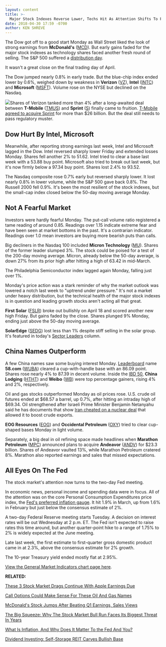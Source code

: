 ```yaml
---
layout: content
title: >-
  Major Stock Indexes Reverse Lower, Techs Hit As Attention Shifts To Fed
date: 2018-04-30 17:59 -0700
author: KEN SHREVE
---
```






The Dow got off to a good start Monday as Wall Street liked the look of strong earnings from **McDonald's** ([MCD](https://research.investors.com/quote.aspx?symbol=MCD)). But early gains faded for the major stock indexes as technology shares faced another fresh round of selling. The S&P 500 suffered a [distribution day](http://www.investors.com/ibd-university/market-timing/market-tops/).


It wasn't a great close on the final trading day of April.


The Dow jumped nearly 0.8% in early trade. But the blue-chip index ended lower by 0.6%, weighed down by weakness in **Verizon** ([VZ](https://research.investors.com/quote.aspx?symbol=VZ)), **Intel** ([INTC](https://research.investors.com/quote.aspx?symbol=INTC)) and **Microsoft** ([MSFT](https://research.investors.com/quote.aspx?symbol=MSFT)). Volume rose on the NYSE but declined on the Nasdaq.


![](https://www.investors.com/wp-content/uploads/2018/04/MP043018-2-3-226x300.jpg)Shares of Verizon tanked more than 4% after a long-awaited deal between **T-Mobile** ([TMUS](https://research.investors.com/quote.aspx?symbol=TMUS)) and **Sprint** ([S](https://research.investors.com/quote.aspx?symbol=S)) finally came to fruition. [T-Mobile agreed to acquire Sprint](https://www.investors.com/news/technology/t-mobile-sprint-merger-deal/) for more than $26 billion. But the deal still needs to pass regulatory muster.


Dow Hurt By Intel, Microsoft
----------------------------


Meanwhile, after reporting strong earnings last week, Intel and Microsoft lagged in the Dow. Intel reversed sharply lower Friday and extended losses Monday. Shares fell another 2% to 51.62. Intel tried to clear a base last week with a 53.88 buy point. Microsoft also tried to break out last week, but it's now firmly below a 97.34 buy point. Shares lost 2.4% to 93.52.


The Nasdaq composite rose 0.7% early but reversed sharply lower. It lost nearly 0.8% in lower volume, while the S&P 500 gave back 0.8%. The Russell 2000 fell 0.9%. It's been the most resilient of the stock indexes, but the small-cap index closed below the 50-day moving average Monday.


Not A Fearful Market
--------------------


Investors were hardly fearful Monday. The put-call volume ratio registered a tame reading of around 0.85. Readings over 1.15 indicate extreme fear and have been seen at market bottoms in the past. It's a contrarian indicator. Readings over 1.0 mean investors are buying more bearish puts than calls.


Big decliners in the Nasdaq 100 included **Micron Technology** ([MU](https://research.investors.com/quote.aspx?symbol=MU)). Shares of the former leader slumped 3%. The stock could be poised for a test of the 200-day moving average. Micron, already below the 50-day average, is down 27% from its prior high after hitting a high of 63.42 in mid-March.


The Philadelphia Semiconductor index lagged again Monday, falling just over 1%.


Monday's price action was a stark reminder of why the market outlook was lowered a notch last week to "uptrend under pressure." It's not a market under heavy distribution, but the technical health of the major stock indexes is in question and leading growth stocks aren't acting all that great.


**First Solar** ([FSLR](https://research.investors.com/quote.aspx?symbol=FSLR)) broke out bullishly on April 18 and scored another new high Friday. But gains faded by the close. Shares plunged 9% Monday, ending just above the 50-day moving average.


**SolarEdge** ([SEDG](https://research.investors.com/quote.aspx?symbol=SEDG)) lost less than 1% despite stiff selling in the solar group. It's featured in today's [Sector Leaders](https://www.investors.com/news/oil-prices-jumps-after-israels-netanyahu-drops-cheating-bombshell-on-iran-nuclear-deal/) column.


China Names Outperform
----------------------


A few China names saw some buying interest Monday. [Leaderboard](https://leaderboard.investors.com) name **58.com** ([WUBA](https://research.investors.com/quote.aspx?symbol=WUBA)) cleared a cup-with-handle base with an 86.09 point. Shares rose nearly 4% to 87.39 in decent volume. Inside the [IBD 50](https://www.investors.com/stock-lists/ibd-50/ibd-50-performance/), **China Lodging** ([HTHT](https://research.investors.com/quote.aspx?symbol=HTHT)) and **Weibo** ([WB](https://research.investors.com/quote.aspx?symbol=WB)) were top percentage gainers, rising 4% and 2%, respectively.


Oil and gas stocks outperformed Monday as oil prices rose. U.S. crude oil futures ended at $68.57 a barrel, up 0.7%, after hitting an intraday high of $69.34. Oil strengthened after Israeli Prime Minister Benjamin Netanyahu said he has documents that show [Iran cheated on a nuclear deal](https://www.investors.com/news/oil-prices-jumps-after-israels-netanyahu-drops-cheating-bombshell-on-iran-nuclear-deal/) that allowed it to boost crude exports.


**EOG Resources** ([EOG](https://research.investors.com/quote.aspx?symbol=EOG)) and **Occidental Petroleum** ([OXY](https://research.investors.com/quote.aspx?symbol=OXY)) tried to clear cup-shaped bases Monday in light volume.


Separately, a big deal in oil refining space made headlines when **Marathon Petroleum** ([MPC](https://research.investors.com/quote.aspx?symbol=MPC)) announced plans to acquire **Andeavor** ([ANDV](https://research.investors.com/quote.aspx?symbol=ANDV)) for $23.3 billion. Shares of Andeavor vaulted 13%, while Marathon Petroleum cratered 8%. Marathon also reported earnings and sales that missed expectations.


All Eyes On The Fed
-------------------


The stock market's attention now turns to the two-day Fed meeting.


In economic news, personal income and spending data were in focus. All of the attention was on the core Personal Consumption Expenditures price index, the [Fed's preferred inflation gauge](https://www.investors.com/news/economy/fed-inflation-gauge-pce-nears-2-target/). It hit 1.9% in March, up from 1.6% in February but just below the consensus estimate of 2%.


A two-day Federal Reserve meeting starts Tuesday. A decision on interest rates will be out Wednesday at 2 p.m. ET. The Fed isn't expected to raise rates this time around, but another quarter-point hike to a range of 1.75% to 2% is widely expected at the June meeting.


Late last week, the first estimate to first-quarter gross domestic product came in at 2.3%, above the consensus estimate for 2% growth.


The 10-year Treasury yield ended mostly flat at 2.95%.


[View the General Market Indicators chart page here](https://www.investors.com/wp-content/uploads/2018/04/IBD3004152510GMI.pdf).


**RELATED:**


[These 3 Stock Market Drags Continue With Apple Earnings Due](https://www.investors.com/market-trend/stock-market-today/sp-500-futures-intel-yield-curve-apple-earnings-due/)


[Call Options Could Make Sense For These Oil And Gas Names](https://www.investors.com/research/earnings-preview/call-options-option-trading-oil-stocks-earnings/)


[McDonald's Stock Jumps After Beating Q1 Earnings, Sales Views](https://www.investors.com/news/mcdonalds-reports-first-quarter-earnings-revenue-comp-sales/) 


[The Big Squeeze: Why The Stock Market Bull Run Faces Its Biggest Threat In Years](https://www.investors.com/news/economy/10-year-treasury-yield-fed-interest-rates/)


[What Is Inflation, And Why Does It Matter To the Fed And You?](https://www.investors.com/news/economy/what-is-inflation-what-causes-inflation/)


[Dividend Investing: Self-Storage REIT Carves Bullish Base](https://www.investors.com/research/the-income-investor/best-dividend-stocks-income-investing-life-storage-reit/)




